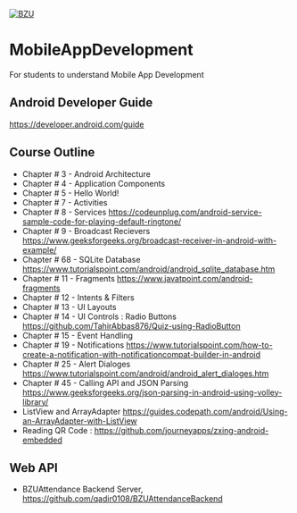 [![BZU](https://bzu.edu.pk/images/logo1.png)](https://www.bzu.edu.pk)

# MobileAppDevelopment
For students to understand Mobile App Development

## Android Developer Guide
https://developer.android.com/guide

## Course Outline
- Chapter # 3 - Android Architecture
- Chapter # 4 - Application Components
- Chapter # 5 - Hello World!
- Chapter # 7 - Activities
- Chapter # 8 - Services https://codeunplug.com/android-service-sample-code-for-playing-default-ringtone/
- Chapter # 9 - Broadcast Recievers https://www.geeksforgeeks.org/broadcast-receiver-in-android-with-example/
- Chapter # 68 - SQLite Database https://www.tutorialspoint.com/android/android_sqlite_database.htm
- Chapter # 11 - Fragments https://www.javatpoint.com/android-fragments
- Chapter # 12 - Intents & Filters
- Chapter # 13 - UI Layouts
- Chapter # 14 - UI Controls : Radio Buttons https://github.com/TahirAbbas876/Quiz-using-RadioButton
- Chapter # 15 - Event Handling
- Chapter # 19 - Notifications https://www.tutorialspoint.com/how-to-create-a-notification-with-notificationcompat-builder-in-android
- Chapter # 25 - Alert Dialoges https://www.tutorialspoint.com/android/android_alert_dialoges.htm
- Chapter # 45 - Calling API and JSON Parsing https://www.geeksforgeeks.org/json-parsing-in-android-using-volley-library/
- ListView and ArrayAdapter https://guides.codepath.com/android/Using-an-ArrayAdapter-with-ListView
- Reading QR Code : https://github.com/journeyapps/zxing-android-embedded

## Web API
- BZUAttendance Backend Server, https://github.com/qadir0108/BZUAttendanceBackend